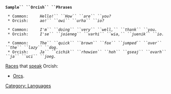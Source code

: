**`Sample`` ``Orcish`` ``Phrases`**  
  
` * Common:     `*`Hello!`` ``How`` ``are`` ``you?`*  
` * Orcish:     `*`ao!`` ``owi`` ``urha`` ``io?`*  
  
` * Common:     `*`I'm`` ``doing`` ``very`` ``well,`` ``thank`` ``you.`*  
` * Orcish:     `*`I'se`` ``joieneg`` ``varhi`` ``wia,`` ``juenik`` ``io.`*  
  
` * Common:     `*`The`` ``quick`` ``brown`` ``fox`` ``jumped`` ``over`` ``the`` ``lazy`` ``dog.`*  
` * Orcish:     `*`Ja`` ``cichik`` ``rhowien`` ``hoh`` ``gseaj`` ``ovarh`` ``ja`` ``uci`` ``joeg.`*

[Races](:Category:_Races "wikilink") that [speak](Speak "wikilink")
Orcish:

-   [Orcs](Orcs "wikilink").

[Category: Languages](Category:_Languages "wikilink")
